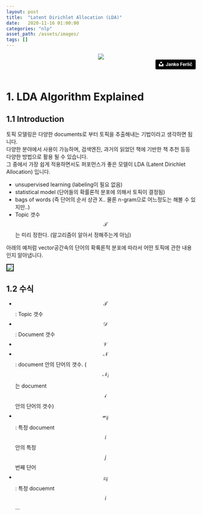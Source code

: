 ```yaml
---
layout: post
title:  "Latent Dirichlet Allocation (LDA)"
date:   2020-11-16 01:00:00
categories: "nlp"
asset_path: /assets/images/
tags: []
---
```

<header>
    <img src="{{ page.asset_path }}lda-books.jpg" class="img-responsive img-rounded img-fluid center rounded">
    <div style="text-align:right">
    <a style="background-color:black;color:white;text-decoration:none;padding:4px 6px;font-family:-apple-system, BlinkMacSystemFont, &quot;San Francisco&quot;, &quot;Helvetica Neue&quot;, Helvetica, Ubuntu, Roboto, Noto, &quot;Segoe UI&quot;, Arial, sans-serif;font-size:12px;font-weight:bold;line-height:1.2;display:inline-block;border-radius:3px" href="https://unsplash.com/photos/sfL_QOnmy00" target="_blank" rel="noopener noreferrer"><span style="display:inline-block;padding:2px 3px"><svg xmlns="http://www.w3.org/2000/svg" style="height:12px;width:auto;position:relative;vertical-align:middle;top:-2px;fill:white" viewBox="0 0 32 32"><title>unsplash-logo</title><path d="M10 9V0h12v9H10zm12 5h10v18H0V14h10v9h12v-9z"></path></svg></span><span style="display:inline-block;padding:2px 3px">Janko Ferlič</span></a>
    </div>
</header>


# 1. LDA Algorithm Explained 

## 1.1 Introduction

토픽 모델링은 다양한 documents로 부터 토픽을 추출해내는 기법이라고 생각하면 됩니다. <br>
다양한 분야에서 사용이 가능하며, 검색엔진, 과거의 읽었던 책에 기반한 책 추천 등등 다양한 방법으로 활용 될 수 있습니다.<br>
그 중에서 가장 쉽게 적용하면서도 퍼포먼스가 좋은 모델이 LDA (Latent Dirichlet Allocation) 입니다.

 - unsupervised learning (labeling이 필요 없음)
 - statistical model (단어들의 확률론적 분포에 의해서 토픽이 결정됨) 
 - bags of words (즉 단어의 순서 상관 X.. 물론 n-gram으로 어느정도는 해볼 수 있지만..)
 - Topic 갯수$$ \mathcal{T} $$는 미리 정한다. (알고리즘이 알아서 정해주는게 아님)
 
 
아래의 예처럼 vector공간속의 단어의 확륙론적 분포에 따라서 어떤 토픽에 관한 내용인지 알아냅니다. 

<img src="{{ page.asset_path }}lda-example.jpg" class="img-responsive img-rounded img-fluid center rounded" style="border: 2px solid #333333">

## 1.2 수식

 * $$ \mathcal{T} $$ : Topic 갯수
 * $$ \mathcal{D} $$ : Document 갯수
 * $$ \mathcal{V} $$ 
 * $$ \mathcal{N} $$ : document 안의 단어의 갯수. ( $$ \mathcal{N}_i $$ 는 document $$ \mathcal{i} $$ 안의 단어의 갯수)
 * $$ \mathcal{w}_{ij} $$ : 특정 document $$ i $$ 안의 특정 $$ j $$ 번째 단어
 * $$ \mathcal{z}_{ij} $$ : 특정 docuemnt $$ i $$ ... 